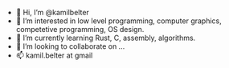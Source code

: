 - 👋 Hi, I’m @kamilbelter
- 👀 I’m interested in low level programming, computer graphics, competetive programming, OS design.
- 🌱 I’m currently learning Rust, C, assembly, algorithms.
- 💞️ I’m looking to collaborate on ...
- 📫 kamil.belter at gmail

<!---
kamilbelter/kamilbelter is a ✨ special ✨ repository because its `README.md` (this file) appears on your GitHub profile.
You can click the Preview link to take a look at your changes.
--->
